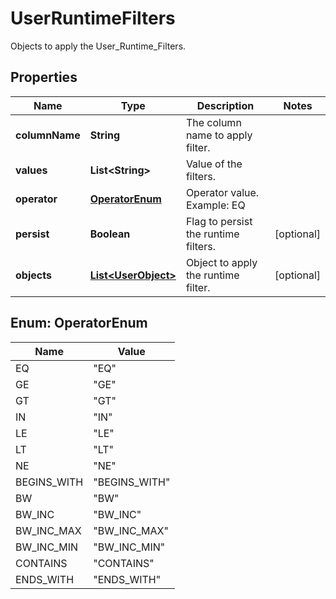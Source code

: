 

# UserRuntimeFilters

Objects to apply the User_Runtime_Filters.

## Properties

| Name | Type | Description | Notes |
|------------ | ------------- | ------------- | -------------|
|**columnName** | **String** | The column name to apply filter. |  |
|**values** | **List&lt;String&gt;** | Value of the filters. |  |
|**operator** | [**OperatorEnum**](#OperatorEnum) | Operator value. Example: EQ |  |
|**persist** | **Boolean** | Flag to persist the runtime filters. |  [optional] |
|**objects** | [**List&lt;UserObject&gt;**](UserObject.md) | Object to apply the runtime filter. |  [optional] |



## Enum: OperatorEnum

| Name | Value |
|---- | -----|
| EQ | &quot;EQ&quot; |
| GE | &quot;GE&quot; |
| GT | &quot;GT&quot; |
| IN | &quot;IN&quot; |
| LE | &quot;LE&quot; |
| LT | &quot;LT&quot; |
| NE | &quot;NE&quot; |
| BEGINS_WITH | &quot;BEGINS_WITH&quot; |
| BW | &quot;BW&quot; |
| BW_INC | &quot;BW_INC&quot; |
| BW_INC_MAX | &quot;BW_INC_MAX&quot; |
| BW_INC_MIN | &quot;BW_INC_MIN&quot; |
| CONTAINS | &quot;CONTAINS&quot; |
| ENDS_WITH | &quot;ENDS_WITH&quot; |



